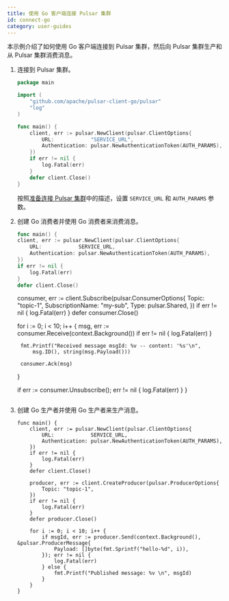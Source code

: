 ```yaml
---
title: 使用 Go 客户端连接 Pulsar 集群
id: connect-go
category: user-guides
---
```


本示例介绍了如何使用 Go 客户端连接到 Pulsar 集群，然后向 Pulsar 集群生产和从 Pulsar 集群消费消息。

1. 连接到 Pulsar 集群。

    ```go
    package main
    
    import (
        "github.com/apache/pulsar-client-go/pulsar"
        "log"
    )
    
    func main() {
        client, err := pulsar.NewClient(pulsar.ClientOptions{
            URL:            "SERVICE_URL",
            Authentication: pulsar.NewAuthenticationToken(AUTH_PARAMS),
        })
        if err != nil {
            log.Fatal(err)
        }
        defer client.Close()
    }
    ```

    按照[准备连接 Pulsar 集群](/user-guides/connect/connect-pulsar-cluster/connect-prepare.md)中的描述，设置 `SERVICE_URL` 和 `AUTH_PARAMS` 参数。

2. 创建 Go 消费者并使用 Go 消费者来消费消息。

    ```go
    func main() {
    client, err := pulsar.NewClient(pulsar.ClientOptions{
        URL:            SERVICE_URL,
        Authentication: pulsar.NewAuthenticationToken(AUTH_PARAMS),
    })
    if err != nil {
        log.Fatal(err)
    }
    defer client.Close()
    ```


    consumer, err := client.Subscribe(pulsar.ConsumerOptions{
        Topic:            "topic-1",
        SubscriptionName: "my-sub",
        Type:             pulsar.Shared,
    })
    if err != nil {
        log.Fatal(err)
    }
    defer consumer.Close()
    
    for i := 0; i < 10; i++ {
        msg, err := consumer.Receive(context.Background())
        if err != nil {
            log.Fatal(err)
        }
    
        fmt.Printf("Received message msgId: %v -- content: '%s'\n",
            msg.ID(), string(msg.Payload()))
    
        consumer.Ack(msg)
    }
    
    if err := consumer.Unsubscribe(); err != nil {
        log.Fatal(err)
    }
    }
    ```

3. 创建 Go 生产者并使用 Go 生产者来生产消息。

    ```
    func main() {
        client, err := pulsar.NewClient(pulsar.ClientOptions{
            URL:            SERVICE_URL,
            Authentication: pulsar.NewAuthenticationToken(AUTH_PARAMS),
        })
        if err != nil {
            log.Fatal(err)
        }
        defer client.Close()
    
        producer, err := client.CreateProducer(pulsar.ProducerOptions{
            Topic: "topic-1",
        })
        if err != nil {
            log.Fatal(err)
        }
        defer producer.Close()
    
        for i := 0; i < 10; i++ {
            if msgId, err := producer.Send(context.Background(), &pulsar.ProducerMessage{
                Payload: []byte(fmt.Sprintf("hello-%d", i)),
            }); err != nil {
                log.Fatal(err)
            } else {
                fmt.Printf("Published message: %v \n", msgId)
            }
        }
    }
    ```
